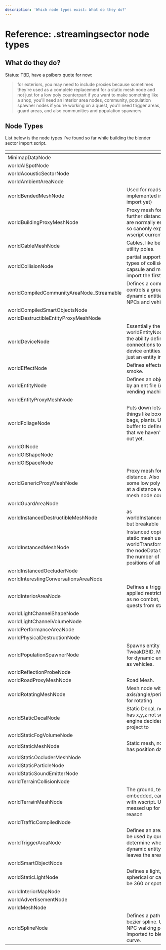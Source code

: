 ```yaml
---
description: 'Which node types exist: What do they do?'
---
```


# Reference: .streamingsector node types

## What do they do?

Status: TBD, have a psiberx quote for now:

> for exteriors, you may need to include proxies because sometimes they're used as a complete replacement for a static mesh node and not just for a low poly counterpart if you want to make something like a shop, you'll need an interior area nodes, community, population spawner nodes if you're working on a quest, you'll need trigger areas, guard areas, and also communities and population spawners

## Node Types

List below is the node types I've found so far while building the blender sector import script.

<table><thead><tr><th width="427"></th><th></th></tr></thead><tbody><tr><td>MinimapDataNode </td><td></td></tr><tr><td>worldAISpotNode </td><td></td></tr><tr><td>worldAcousticSectorNode </td><td></td></tr><tr><td>worldAmbientAreaNode </td><td></td></tr><tr><td>worldBendedMeshNode </td><td>Used for roads (not implemented in blender import yet)</td></tr><tr><td>worldBuildingProxyMeshNode </td><td>Proxy mesh for building at further distance. Textures are normally embedded so canonly export with wscript currently.</td></tr><tr><td>worldCableMeshNode </td><td>Cables, like between utility poles.</td></tr><tr><td>worldCollisionNode </td><td>partial support, defines 3 types of collision, box, capsule and mesh. Can import the first 2.</td></tr><tr><td>worldCompiledCommunityAreaNode_Streamable </td><td>Defines a community that controls a group of dynamic entities such as NPCs and vehicles.</td></tr><tr><td>worldCompiledSmartObjectsNode   </td><td></td></tr><tr><td>worldDestructibleEntityProxyMeshNode</td><td></td></tr><tr><td>worldDeviceNode </td><td>Essentially the same as worldEntityNode but with the ability define connections to other device entities. Imports as just an entity in blender.</td></tr><tr><td>worldEffectNode</td><td>Defines effects like smoke.</td></tr><tr><td>worldEntityNode</td><td>Defines an object defined by an ent file (door, vending machine, fan etc)</td></tr><tr><td>worldEntityProxyMeshNode  </td><td></td></tr><tr><td>worldFoliageNode </td><td>Puts down lots of small things like boxes, garbage bags, plants. Uses a buffer to define positions that we haven't worked out yet.</td></tr><tr><td>worldGINode   </td><td></td></tr><tr><td>worldGIShapeNode </td><td></td></tr><tr><td>worldGISpaceNode </td><td></td></tr><tr><td>worldGenericProxyMeshNode </td><td>Proxy mesh for objects at distance. Also used for some low poly buildings at a distance without mesh node counterpart.</td></tr><tr><td>worldGuardAreaNode </td><td></td></tr><tr><td>worldInstancedDestructibleMeshNode</td><td>as worldInstancedMeshNode but breakable</td></tr><tr><td>worldInstancedMeshNode </td><td>Instanced copies of a static mesh uses a worldTransformBuffer in the nodeData to define the number of copies and positions of all the copies</td></tr><tr><td>worldInstancedOccluderNode </td><td></td></tr><tr><td>worldInterestingConversationsAreaNode </td><td></td></tr><tr><td>worldInteriorAreaNode </td><td>Defines a trigger area and applied restrictions such as no combat, prevent quests from starting, etc.</td></tr><tr><td>worldLightChannelShapeNode</td><td></td></tr><tr><td>worldLightChannelVolumeNode </td><td></td></tr><tr><td>worldPerformanceAreaNode </td><td></td></tr><tr><td>worldPhysicalDestructionNode </td><td></td></tr><tr><td>worldPopulationSpawnerNode</td><td>Spawns entity using TweakDBID. Mainly used for dynamic entities such as vehicles.</td></tr><tr><td>worldReflectionProbeNode </td><td></td></tr><tr><td>worldRoadProxyMeshNode </td><td>Road Mesh. </td></tr><tr><td>worldRotatingMeshNode </td><td>Mesh node with an axis/angle/period defined for rotating</td></tr><tr><td>worldStaticDecalNode </td><td>Static Decal, nodeData has x,y,z not sure how engine decides what to project to</td></tr><tr><td>worldStaticFogVolumeNode </td><td></td></tr><tr><td>worldStaticMeshNode </td><td>Static mesh, nodeData has position data</td></tr><tr><td>worldStaticOccluderMeshNode </td><td></td></tr><tr><td>worldStaticParticleNode </td><td></td></tr><tr><td>worldStaticSoundEmitterNode </td><td></td></tr><tr><td>worldTerrainCollisionNode </td><td></td></tr><tr><td>worldTerrainMeshNode </td><td>The ground, textures are embedded, can export with wscript. UVs are messed up for some reason</td></tr><tr><td>worldTrafficCompiledNode </td><td></td></tr><tr><td>worldTriggerAreaNode</td><td>Defines an area that can be used by quests to determine when a dynamic entity enters or leaves the area.</td></tr><tr><td>worldSmartObjectNode</td><td></td></tr><tr><td>worldStaticLightNode</td><td>Defines a light, either spherical or capsule, can be 360 or spotlight.</td></tr><tr><td>worldInteriorMapNode</td><td></td></tr><tr><td>worldAdvertisementNode</td><td></td></tr><tr><td>worldMeshNode</td><td></td></tr><tr><td>worldSplineNode</td><td>Defines a path using a bezier spline. Used for NPC walking paths etc. Imported to blender as curve.</td></tr></tbody></table>

